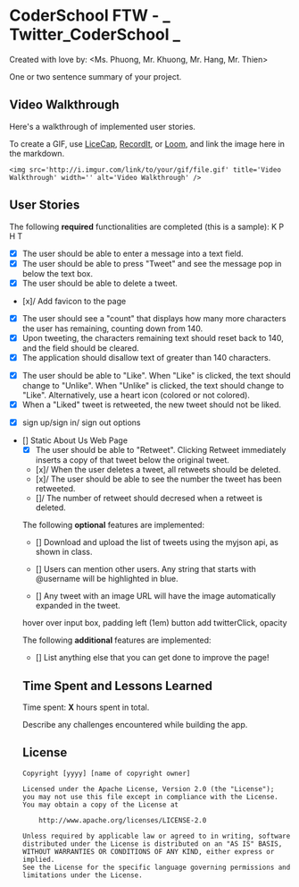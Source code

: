 # CoderSchool FTW - _ Twitter_CoderSchool _

Created with love by: <Ms. Phuong, Mr. Khuong, Mr. Hang, Mr. Thien>

One or two sentence summary of your project.

## Video Walkthrough

Here's a walkthrough of implemented user stories.

To create a GIF, use [LiceCap](http://www.cockos.com/licecap/), [RecordIt](http://www.recordit.co), or [Loom](http://www.useloom.com), and link the image here in the markdown.

```
<img src='http://i.imgur.com/link/to/your/gif/file.gif' title='Video Walkthrough' width='' alt='Video Walkthrough' />
```

## User Stories

The following **required** functionalities are completed (this is a sample):
K P H T

<!-- Team -->

- [x] The user should be able to enter a message into a text field.
- [x] The user should be able to press "Tweet" and see the message pop in below the text box.
- [x] The user should be able to delete a tweet.
- [x]/ Add favicon to the page

<!-- Ms. Phuong -->

- [x] The user should see a "count" that displays how many more characters the user has remaining, counting down from 140.
- [x] Upon tweeting, the characters remaining text should reset back to 140, and the field should be cleared.
- [x] The application should disallow text of greater than 140 characters.

<!-- Mr. Thien -->

- [x] The user should be able to "Like". When "Like" is clicked, the text should change to "Unlike". When "Unlike" is clicked, the text should change to "Like". Alternatively, use a heart icon (colored or not colored).
- [x] When a "Liked" tweet is retweeted, the new tweet should not be liked.

<!-- Mr. Hang -->

- [x] sign up/sign in/ sign out options
- [] Static About Us Web Page
  <!-- * [] Each tweet has an optional hashtag. The hashtag should be linked with an anchor tag.
- []/ The user can click on a hashtag, and only other tweets with that hashtag are shown. -->

<!-- Mr. Khuong -->

- [x] The user should be able to "Retweet". Clicking Retweet immediately inserts a copy of that tweet below the original tweet.
- [x]/ When the user deletes a tweet, all retweets should be deleted.
- [x]/ The user should be able to see the number the tweet has been retweeted.
- []/ The number of retweet should decresed when a retweet is deleted.

The following **optional** features are implemented:

- [] Download and upload the list of tweets using the myjson api, as shown in class.
- [] Users can mention other users. Any string that starts with @username will be highlighted in blue.

- [] Any tweet with an image URL will have the image automatically expanded in the tweet.

hover over input box, padding left (1em)
button add twitterClick, opacity

The following **additional** features are implemented:

- [] List anything else that you can get done to improve the page!

## Time Spent and Lessons Learned

Time spent: **X** hours spent in total.

Describe any challenges encountered while building the app.

## License

    Copyright [yyyy] [name of copyright owner]

    Licensed under the Apache License, Version 2.0 (the "License");
    you may not use this file except in compliance with the License.
    You may obtain a copy of the License at

        http://www.apache.org/licenses/LICENSE-2.0

    Unless required by applicable law or agreed to in writing, software
    distributed under the License is distributed on an "AS IS" BASIS,
    WITHOUT WARRANTIES OR CONDITIONS OF ANY KIND, either express or implied.
    See the License for the specific language governing permissions and
    limitations under the License.
